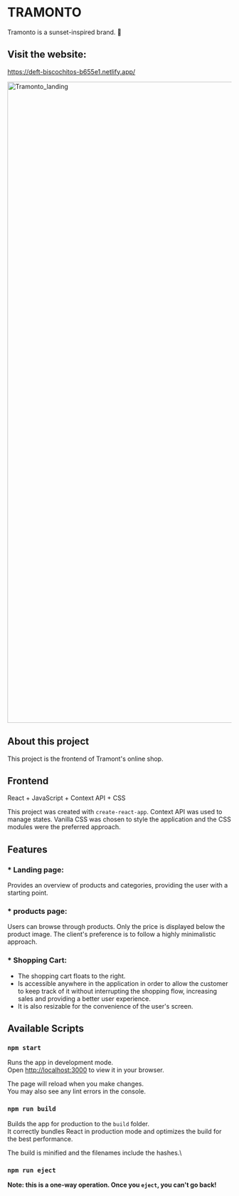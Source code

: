 # TRAMONTO
Tramonto is a sunset-inspired brand. 🌆

## Visit the website:
https://deft-biscochitos-b655e1.netlify.app/

<img width="1440" alt="Tramonto_landing" src="https://github.com/lvbn/Tramonto/assets/65773848/d2701fb3-b430-4006-b48e-29876c8f919f">

## About this project

This project is the frontend of Tramont's online shop. 

## Frontend

React + JavaScript + Context API + CSS

This project was created with `create-react-app`. Context API was used to manage states. Vanilla CSS was chosen to style the application and the CSS modules were the preferred approach.

## Features

### * Landing page:
Provides an overview of products and categories, providing the user with a starting point.
### * products page: 
Users can browse through products. Only the price is displayed below the product image. The client's preference is to follow a highly minimalistic approach. 
### * Shopping Cart:
- The shopping cart floats to the right. 
- Is accessible anywhere in the application in order to allow the customer to keep track of it without interrupting the shopping flow, increasing sales and providing a better user experience. 
- It is also resizable for the convenience of the user's screen.

## Available Scripts

### `npm start`

Runs the app in development mode.\
Open [http://localhost:3000](http://localhost:3000) to view it in your browser.

The page will reload when you make changes.\
You may also see any lint errors in the console.

### `npm run build`

Builds the app for production to the `build` folder.\
It correctly bundles React in production mode and optimizes the build for the best performance.

The build is minified and the filenames include the hashes.\

### `npm run eject`

**Note: this is a one-way operation. Once you `eject`, you can't go back!**

